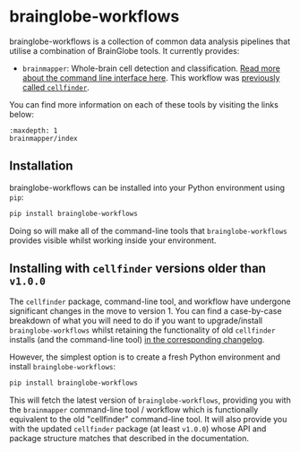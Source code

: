 # brainglobe-workflows

brainglobe-workflows is a collection of common data analysis pipelines that utilise a combination of BrainGlobe tools.
It currently provides:

- `brainmapper`: Whole-brain cell detection and classification. [Read more about the command line interface here](brainmapper/index.md). This workflow was [previously called `cellfinder`](/blog/version1/core_and_napari_merge.md).

You can find more information on each of these tools by visiting the links below:

```{toctree}
:maxdepth: 1
brainmapper/index
```

## Installation

brainglobe-workflows can be installed into your Python environment using `pip`:

```bash
pip install brainglobe-workflows
```

Doing so will make all of the command-line tools that `brainglobe-workflows` provides visible whilst working inside your environment.

## Installing with `cellfinder` versions older than `v1.0.0`

The `cellfinder` package, command-line tool, and workflow have undergone significant changes in the move to version 1.
You can find a case-by-case breakdown of what you will need to do if you want to upgrade/install `brainglobe-workflows` whilst retaining the functionality of old `cellfinder` installs (and the command-line tool) [in the corresponding changelog](/community/releases/v1/cellfinder-migration.md).

However, the simplest option is to create a fresh Python environment and install `brainglobe-workflows`:

```bash
pip install brainglobe-workflows
```
This will fetch the latest version of `brainglobe-workflows`, providing you with the `brainmapper` command-line tool / workflow which is functionally equivalent to the old "cellfinder" command-line tool.
It will also provide you with the updated `cellfinder` package (at least `v1.0.0`) whose API and package structure matches that described in the documentation.



